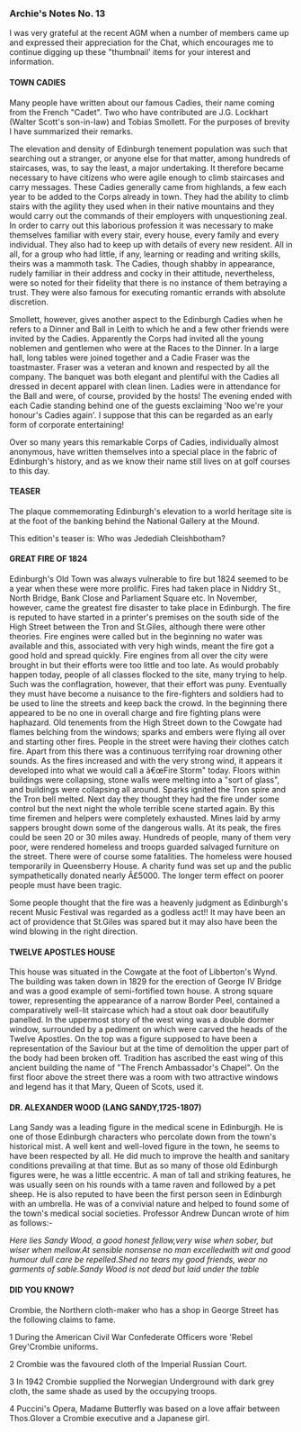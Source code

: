 ### Archie's Notes No. 13

I was very grateful at the recent AGM when a number of members came up and expressed their appreciation for the Chat, which encourages me to continue digging up these "thumbnail' items for your interest and information.

#### TOWN CADIES

Many people have written about our famous Cadies, their name coming from the French "Cadet". Two who have contributed are J.G. Lockhart (Walter Scott's son-in-law) and Tobias Smollett. For the purposes of brevity I have summarized their remarks.

The elevation and density of Edinburgh tenement population was such that searching out a stranger, or anyone else for that matter, among hundreds of staircases, was, to say the least, a major undertaking. It therefore became necessary to have citizens who were agile enough to climb staircases and carry messages. These Cadies generally came from highlands, a few each year to be added to the Corps already in town. They had the ability to climb stairs with the agility they used when in their native mountains and they would carry out the commands of their employers with unquestioning zeal. In order to carry out this laborious profession it was necessary to make themselves familiar with every stair, every house, every family and every individual. They also had to keep up with details of every new resident. All in all, for a group who had little, if any, learning or reading and writing skills, theirs was a mammoth task. The Cadies, though shabby in appearance, rudely familiar in their address and cocky in their attitude, nevertheless, were so noted for their fidelity that there is no instance of them betraying a trust. They were also famous for executing romantic errands with absolute discretion.

Smollett, however, gives another aspect to the Edinburgh Cadies when he refers to a Dinner and Ball in Leith to which he and a few other friends were invited by the Cadies. Apparently the Corps had invited all the young noblemen and gentlemen who were at the Races to the Dinner. In a large hall, long tables were joined together and a Cadie Fraser was the toastmaster. Fraser was a veteran and known and respected by all the company. The banquet was both elegant and plentiful with the Cadies all dressed in decent apparel with clean linen. Ladies were in attendance for the Ball and were, of course, provided by the hosts! The evening ended with each Cadie standing behind one of the guests exclaiming 'Noo we're your honour's Cadies again'. I suppose that this can be regarded as an early form of corporate entertaining!

Over so many years this remarkable Corps of Cadies, individually almost anonymous, have written themselves into a special place in the fabric of Edinburgh's history, and as we know their name still lives on at golf courses to this day.

#### TEASER

The plaque commemorating Edinburgh's elevation to a world heritage site is at the foot of the banking behind the National Gallery at the Mound.

This edition's teaser is: Who was Jedediah Cleishbotham?

#### GREAT FIRE OF 1824

Edinburgh's Old Town was always vulnerable to fire but 1824 seemed to be a year when these were more prolific. Fires had taken place in Niddry St., North Bridge, Bank Close and Parliament Square etc. In November, however, came the greatest fire disaster to take place in Edinburgh. The fire is reputed to have started in a printer's premises on the south side of the High Street between the Tron and St.Giles, although there were other theories. Fire engines were called but in the beginning no water was available and this, associated with very high winds, meant the fire got a good hold and spread quickly. Fire engines from all over the city were brought in but their efforts were too little and too late. As would probably happen today, people of all classes flocked to the site, many trying to help. Such was the conflagration, however, that their effort was puny. Eventually they must have become a nuisance to the fire-fighters and soldiers had to be used to line the streets and keep back the crowd. In the beginning there appeared to be no one in overall charge and fire fighting plans were haphazard. Old tenements from the High Street down to the Cowgate had flames belching from the windows; sparks and embers were flying all over and starting other fires. People in the street were having their clothes catch fire. Apart from this there was a continuous terrifying roar drowning other sounds. As the fires increased and with the very strong wind, it appears it developed into what we would call a â€œFire Storm" today. Floors within buildings were collapsing, stone walls were melting into a "sort of glass", and buildings were collapsing all around. Sparks ignited the Tron spire and the Tron bell melted. Next day they thought they had the fire under some control but the next night the whole terrible scene started again. By this time firemen and helpers were completely exhausted. Mines laid by army sappers brought down some of the dangerous walls. At its peak, the fires could be seen 20 or 30 miles away. Hundreds of people, many of them very poor, were rendered homeless and troops guarded salvaged furniture on the street. There were of course some fatalities. The homeless were housed temporarily in Queensberry House. A charity fund was set up and the public sympathetically donated nearly Â£5000. The longer term effect on poorer people must have been tragic.

Some people thought that the fire was a heavenly judgment as Edinburgh's recent Music Festival was regarded as a godless act!! It may have been an act of providence that St.Giles was spared but it may also have been the wind blowing in the right direction.

#### TWELVE APOSTLES HOUSE

This house was situated in the Cowgate at the foot of Libberton's Wynd. The building was taken down in 1829 for the erection of George IV Bridge and was a good example of semi-fortified town house. A strong square tower, representing the appearance of a narrow Border Peel, contained a comparatively well-lit staircase which had a stout oak door beautifully panelled. In the uppermost story of the west wing was a double dormer window, surrounded by a pediment on which were carved the heads of the Twelve Apostles. On the top was a figure supposed to have been a representation of the Saviour but at the time of demolition the upper part of the body had been broken off. Tradition has ascribed the east wing of this ancient building the name of "The French Ambassador's Chapel". On the first floor above the street there was a room with two attractive windows and legend has it that Mary, Queen of Scots, used it.

#### DR. ALEXANDER WOOD (LANG SANDY,1725-1807)

Lang Sandy was a leading figure in the medical scene in Edinburgjh. He is one of those Edinburgh characters who percolate down from the town's historical mist. A well kent and well-loved figure in the town, he seems to have been respected by all. He did much to improve the health and sanitary conditions prevailing at that time. But as so many of those old Edinburgh figures were, he was a little eccentric. A man of tall and striking features, he was usually seen on his rounds with a tame raven and followed by a pet sheep. He is also reputed to have been the first person seen in Edinburgh with an umbrella. He was of a convivial nature and helped to found some of the town's medical social societies. Professor Andrew Duncan wrote of him as follows:-

_Here lies Sandy Wood, a good honest fellow,very wise when sober, but wiser when mellow.At sensible nonsense no man excelledwith wit and good humour dull care be repelled.Shed no tears my good friends, wear no garments of sable.Sandy Wood is not dead but laid under the table_

#### DID YOU KNOW?

Crombie, the Northern cloth-maker who has a shop in George Street has the following claims to fame.

1 During the American Civil War Confederate Officers wore 'Rebel Grey'Crombie uniforms.

2 Crombie was the favoured cloth of the Imperial Russian Court.

3 In 1942 Crombie supplied the Norwegian Underground with dark grey cloth, the same shade as used by the occupying troops.

4 Puccini's Opera, Madame Butterfly was based on a love affair between Thos.Glover a Crombie executive and a Japanese girl.
